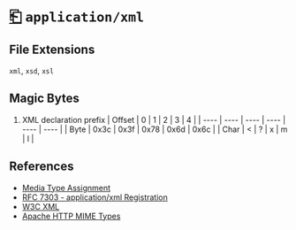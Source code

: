 # [⎗](../README.md) `application/xml`

## File Extensions

`xml`, `xsd`, `xsl`

## Magic Bytes

1. XML declaration prefix
   | Offset | 0 | 1 | 2 | 3 | 4 |
   | ---- | ---- | ---- | ---- | ---- | ---- |
   | Byte | 0x3c | 0x3f | 0x78 | 0x6d | 0x6c |
   | Char | < | ? | x | m | l |

## References

- [Media Type Assignment](https://www.iana.org/assignments/media-types/application/xml)
- [RFC 7303 - application/xml Registration](https://datatracker.ietf.org/doc/html/rfc7303#section-9.1)
- [W3C XML](https://www.w3.org/TR/xml/)
- [Apache HTTP MIME Types](https://svn.apache.org/repos/asf/httpd/httpd/trunk/docs/conf/mime.types)
